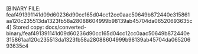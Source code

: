 [BINARY FILE: feaf491391141d09d60236d90cc165d04cc12cc0aac50649b872440e315861aa120c235513da1323fb58a28088604999b98139ab45704da06520693635c4]
Stored copy: docs/converted-binary/feaf491391141d09d60236d90cc165d04cc12cc0aac50649b872440e315861aa120c235513da1323fb58a28088604999b98139ab45704da06520693635c4
